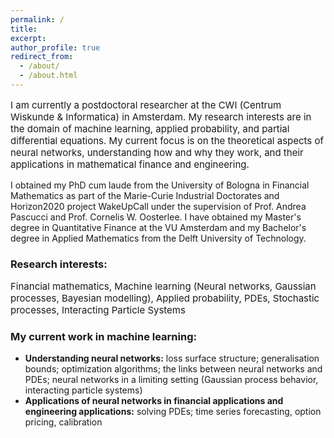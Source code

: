 ```yaml
---
permalink: /
title: 
excerpt:
author_profile: true
redirect_from: 
  - /about/
  - /about.html
---
```

<p style="font-size:15px">
I am currently a postdoctoral researcher at the CWI (Centrum Wiskunde & Informatica) in Amsterdam. My research interests are in the domain of machine learning, applied probability, and partial differential equations. My current focus is on the theoretical aspects of neural networks, understanding how and why they work, and their applications in mathematical finance and engineering. 

I obtained my PhD cum laude from the University of Bologna in Financial Mathematics as part of the Marie-Curie Industrial Doctorates and Horizon2020 project WakeUpCall under the supervision of Prof. Andrea Pascucci and Prof. Cornelis W. Oosterlee. I have obtained my Master's degree in Quantitative Finance at the VU Amsterdam and my Bachelor's degree in Applied Mathematics from the Delft University of Technology. 
</p>

<h3>Research interests:</h3>
<p style="font-size:15px">
Financial mathematics, Machine learning (Neural networks, Gaussian processes, Bayesian modelling), Applied probability, PDEs, Stochastic processes, Interacting Particle Systems
</p>


<h3>My current work in machine learning:</h3>
<p style="font-size:1px">
<ul>
<li><b>Understanding neural networks:</b> loss surface structure; generalisation bounds; optimization algorithms; the links between neural networks and PDEs; neural networks in a limiting setting (Gaussian process behavior, interacting particle systems)</li>

<li><b>Applications of neural networks in financial applications and engineering applications:</b> solving PDEs; time series forecasting, option pricing, calibration </li>
<ul>
</p>
